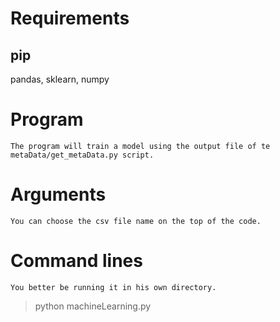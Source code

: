 # Requirements

## pip

pandas, sklearn, numpy

# Program
    The program will train a model using the output file of te metaData/get_metaData.py script.

# Arguments

    You can choose the csv file name on the top of the code.
    
# Command lines

    You better be running it in his own directory.
    
 > python machineLearning.py